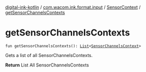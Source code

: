 [digital-ink-kotlin](../../index.md) / [com.wacom.ink.format.input](../index.md) / [SensorContext](index.md) / [getSensorChannelsContexts](./get-sensor-channels-contexts.md)

# getSensorChannelsContexts

`fun getSensorChannelsContexts(): `[`List`](https://kotlinlang.org/api/latest/jvm/stdlib/kotlin.collections/-list/index.html)`<`[`SensorChannelsContext`](../-sensor-channels-context/index.md)`>`

Gets a list of all SensorChannelsContexts.

**Return**
List All SensorChannelsContexts

